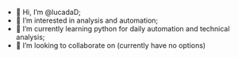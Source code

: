 - 👋 Hi, I’m @lucadaD;
- 👀 I’m interested in analysis and automation; 
- 🌱 I’m currently learning python for daily automation and technical analysis;
- 🤝 I’m looking to collaborate on (currently have no options) 


<!---
lucadaD/lucadaD is a ✨ special ✨ repository because its `README.md` (this file) appears on your GitHub profile.
You can click the Preview link to take a look at your changes.
--->
